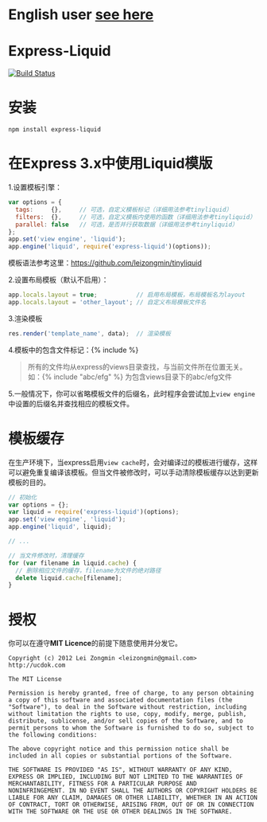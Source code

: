 English user [see here](https://github.com/leizongmin/express-liquid/blob/master/README_en.md)
===============

Express-Liquid
==============

[![Build Status](https://secure.travis-ci.org/leizongmin/express-liquid.png?branch=master)](http://travis-ci.org/leizongmin/express-liquid)



安装
==============

    npm install express-liquid



在Express 3.x中使用Liquid模版
=================

1.设置模板引擎：

```javascript
var options = {
  tags:     {},     // 可选，自定义模板标记（详细用法参考tinyliquid）
  filters:  {},     // 可选，自定义模板内使用的函数（详细用法参考tinyliquid）
  parallel: false   // 可选，是否并行获取数据（详细用法参考tinyliquid）
};
app.set('view engine', 'liquid');
app.engine('liquid', require('express-liquid')(options));
```

模板语法参考这里：https://github.com/leizongmin/tinyliquid

2.设置布局模板（默认不启用）：

```javascript
app.locals.layout = true;           // 启用布局模板，布局模板名为layout
app.locals.layout = 'other_layout'; // 自定义布局模板文件名
```

3.渲染模板

```javascript
res.render('template_name', data);  // 渲染模板
```

4.模板中的包含文件标记：{% include %}
> 所有的文件均从express的views目录查找，与当前文件所在位置无关。如：{% include "abc/efg" %} 为包含views目录下的abc/efg文件

5.一般情况下，你可以省略模板文件的后缀名，此时程序会尝试加上`view engine`中设置的后缀名并查找相应的模板文件。



模板缓存
===============

在生产环境下，当express启用`view cache`时，会对编译过的模板进行缓存，这样可以避免重复编译该模板。但当文件被修改时，可以手动清除模板缓存以达到更新模板的目的。

```javascript
// 初始化
var options = {};
var liquid = require('express-liquid')(options);
app.set('view engine', 'liquid');
app.engine('liquid', liquid);

// ...

// 当文件修改时，清理缓存
for (var filename in liquid.cache) {
  // 删除相应文件的缓存，filename为文件的绝对路径
  delete liquid.cache[filename];
}
```



授权
===============

你可以在遵守**MIT Licence**的前提下随意使用并分发它。

    Copyright (c) 2012 Lei Zongmin <leizongmin@gmail.com>
    http://ucdok.com
    
    The MIT License
    
    Permission is hereby granted, free of charge, to any person obtaining
    a copy of this software and associated documentation files (the
    "Software"), to deal in the Software without restriction, including
    without limitation the rights to use, copy, modify, merge, publish,
    distribute, sublicense, and/or sell copies of the Software, and to
    permit persons to whom the Software is furnished to do so, subject to
    the following conditions:
    
    The above copyright notice and this permission notice shall be
    included in all copies or substantial portions of the Software.
    
    THE SOFTWARE IS PROVIDED "AS IS", WITHOUT WARRANTY OF ANY KIND,
    EXPRESS OR IMPLIED, INCLUDING BUT NOT LIMITED TO THE WARRANTIES OF
    MERCHANTABILITY, FITNESS FOR A PARTICULAR PURPOSE AND
    NONINFRINGEMENT. IN NO EVENT SHALL THE AUTHORS OR COPYRIGHT HOLDERS BE
    LIABLE FOR ANY CLAIM, DAMAGES OR OTHER LIABILITY, WHETHER IN AN ACTION
    OF CONTRACT, TORT OR OTHERWISE, ARISING FROM, OUT OF OR IN CONNECTION
    WITH THE SOFTWARE OR THE USE OR OTHER DEALINGS IN THE SOFTWARE.
